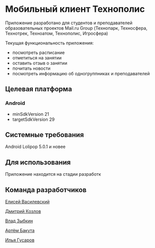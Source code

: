 # Мобильный клиент Технополис

Приложение разработано для студентов и преподавателей образовательных проектов Mail.ru Group (Технопарк, Техносфера, Технотрек, Техноатом, Технополис, Игросфера)


Текущая функциональность приложения:

* посмотреть расписание
* отметиться на занятии
* оставить отзыв о занятии
* почитать новости
* посмотреть информацию об одногруппниках и преподавателей

## Целевая платформа

### Android

* minSdkVersion 21
* targetSdkVersion 29

## Системные требования

Android Lolipop 5.0.1 и новее

## Для использования

Приложение находится на стадии разработк

## Команда разработчиков

[Елисей Василевский](https://github.com/re1nex)

[Дмитрий Козлов](https://github.com/KoDim97)

[Влад Зыбкин](https://github.com/zvladn7)

[Артём Бакута](https://github.com/Jhoysbou)

[Илья Гусаров](https://github.com/gogun)
